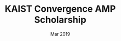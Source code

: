---
title: KAIST Convergence AMP Scholarship
organization: KAIST School of Computing
date: Mar 2019
weight: 70
_build:
  render: false
  list: true
---